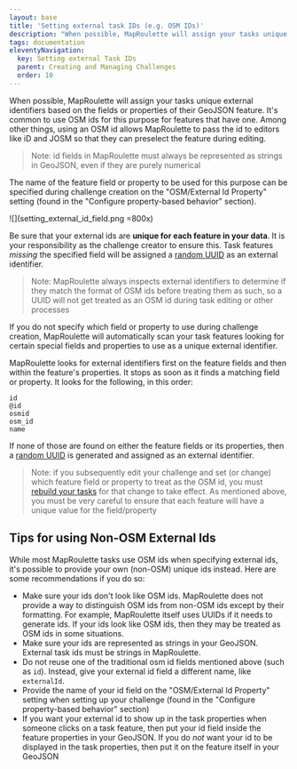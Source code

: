 ```yaml
---
layout: base
title: 'Setting external task IDs (e.g. OSM IDs)'
description: "When possible, MapRoulette will assign your tasks unique external identifiers based on the fields or properties of their GeoJSON feature. It's common to use OSM ids for this purpose for features that have one. Among other things, using an OSM id allows MapRoulette to pass the id to editors like iD and JOSM so that they can preselect the feature during editing."
tags: documentation
eleventyNavigation:
  key: Setting external Task IDs
  parent: Creating and Managing Challenges
  order: 10
---
```


When possible, MapRoulette will assign your tasks unique external identifiers based on the fields or properties of their GeoJSON feature. It's common to use OSM ids for this purpose for features that have one. Among other things, using an OSM id allows MapRoulette to pass the id to editors like iD and JOSM so that they can preselect the feature during editing.

> Note: id fields in MapRoulette must always be represented as strings in GeoJSON, even if they are purely numerical

The name of the feature field or property to be used for this purpose can be specified during challenge creation on the "OSM/External Id Property" setting (found in the "Configure property-based behavior" section).

![](setting_external_id_field.png =800x)

Be sure that your external ids are **unique for each feature in your data**. It is your responsibility as the challenge creator to ensure this. Task features _missing_ the specified field will be assigned a [random UUID](<https://en.wikipedia.org/wiki/Universally_unique_identifier#Version_4_(random)>) as an external identifier.

> Note: MapRoulette always inspects external identifiers to determine if they match the format of OSM ids before treating them as such, so a UUID will not get treated as an OSM id during task editing or other processes

If you do not specify which field or property to use during challenge creation, MapRoulette will automatically scan your task features looking for certain special fields and properties to use as a unique external identifier.

MapRoulette looks for external identifiers first on the feature fields and then within the feature's properties. It stops as soon as it finds a matching field or property. It looks for the following, in this order:

```
id
@id
osmid
osm_id
name
```

If none of those are found on either the feature fields or its properties, then a [random UUID](<https://en.wikipedia.org/wiki/Universally_unique_identifier#Version_4_(random)>) is generated and assigned as an external identifier.

> Note: if you subsequently edit your challenge and set (or change) which feature field or property to treat as the OSM id, you must [rebuild your tasks](/documentation/rebuilding-challenge-tasks/) for that change to take effect. As mentioned above, you must be very careful to ensure that each feature will have a unique value for the field/property

## Tips for using Non-OSM External Ids

While most MapRoulette tasks use OSM ids when specifying external ids, it's possible to provide your own (non-OSM) unique ids instead. Here are some recommendations if you do so:

* Make sure your ids don't look like OSM ids. MapRoulette does not provide a way to distinguish OSM ids from non-OSM ids except by their formatting. For example, MapRoulette itself uses UUIDs if it needs to generate ids. If your ids look like OSM ids, then they may be treated as OSM ids in some situations.
* Make sure your ids are represented as strings in your GeoJSON. External task ids must be strings in MapRoulette.
* Do not reuse one of the traditional osm id fields mentioned above (such as `id`). Instead, give your external id field a different name, like `externalId`.
* Provide the name of your id field on the "OSM/External Id Property" setting when setting up your challenge (found in the "Configure property-based behavior" section)
* If you want your external id to show up in the task properties when someone clicks on a task feature, then put your id field inside the feature properties in your GeoJSON. If you do *not* want your id to be displayed in the task properties, then put it on the feature itself in your GeoJSON
